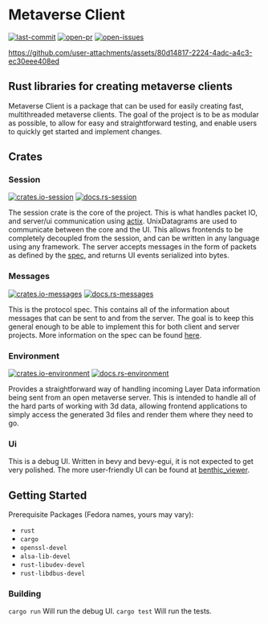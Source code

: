# Metaverse Client
[![last-commit][last-commit-badge]][last-commit] [![open-pr][open-pr-badge]][open-pr] [![open-issues][open-issues-badge]][open-issues]

https://github.com/user-attachments/assets/80d14817-2224-4adc-a4c3-ec30eee408ed

## Rust libraries for creating metaverse clients
Metaverse Client is a package that can be used for easily creating fast, multithreaded metaverse clients. The goal of the project is to be as modular as possible, to allow for easy and straightforward testing, and enable users to quickly get started and implement changes. 

## Crates 
### Session 
[![crates.io-session][crates.io-session-badge]][crates.io-session] [![docs.rs-session][docs.rs-badge]][docs.rs-session]

The session crate is the core of the project. This is what handles packet IO, and server/ui communication using [actix](https://github.com/actix/actix). UnixDatagrams are used to communicate between the core and the UI. This allows frontends to be completely decoupled from the session, and can be written in any language using any framework. 
The server accepts messages in the form of packets as defined by the [spec](https://wiki.secondlife.com/wiki/Category:Messages), and returns UI events serialized into bytes. 
### Messages 
 [![crates.io-messages][crates.io-messages-badge]][crates.io-messages] [![docs.rs-messages][docs.rs-badge]][docs.rs-messages]

This is the protocol spec. This contains all of the information about messages that can be sent to and from the server. The goal is to keep this general enough to be able to implement this for both client and server projects. More information on the spec can be found [here](https://wiki.secondlife.com/wiki/Category:Messages). 

### Environment
[![crates.io-environment][crates.io-environment-badge]][crates.io-environment] [![docs.rs-environment][docs.rs-badge]][docs.rs-environment]

Provides a straightforward way of handling incoming Layer Data information being sent from an open metaverse server. This is intended to handle all of the hard parts of working with 3d data, allowing frontend applications to simply access the generated 3d files and render them where they need to go. 

### Ui
This is a debug UI. Written in bevy and bevy-egui, it is not expected to get very polished. The more user-friendly UI can be found at [benthic_viewer](https://github.com/benthic-mmo/benthic_viewer). 

## Getting Started

Prerequisite Packages (Fedora names, yours may vary):
* `rust`
* `cargo`
* `openssl-devel`
* `alsa-lib-devel`
* `rust-libudev-devel`
* `rust-libdbus-devel`

### Building
``cargo run``
Will run the debug UI.
``cargo test`` 
Will run the tests. 



[docs.rs-badge]: https://img.shields.io/badge/docs-Docs.rs-red?&style=flat-square

[crates.io-environment-badge]: https://img.shields.io/crates/v/metaverse_environment?logo=rust&logoColor=white&style=flat-square
[crates.io-environment]: https://crates.io/crates/metaverse_environment
[docs.rs-environment]: https://docs.rs/metaverse_environment/latest/metaverse_environment/

[last-commit-badge]:https://img.shields.io/github/last-commit/benthic-mmo/metaverse_client?logo=github&style=flat-square
[last-commit]: https://github.com/benthic-mmo/metaverse_client/commits/main/

[open-pr-badge]:https://img.shields.io/github/issues-pr/benthic-mmo/metaverse_client?logo=github&style=flat-square
[open-pr]: https://github.com/benthic-mmo/metaverse_client/pulls

[open-issues-badge]:https://img.shields.io/github/issues-raw/benthic-mmo/metaverse_client?logo=github&style=flat-square
[open-issues]: https://github.com/benthic-mmo/metaverse_client/issues
[docs.rs-badge]: https://img.shields.io/badge/docs-Docs.rs-red?&style=flat-square

[crates.io-session-badge]: https://img.shields.io/crates/v/metaverse_session?logo=rust&logoColor=white&style=flat-square
[crates.io-session]: https://crates.io/crates/metaverse_messages
[docs.rs-session]: https://docs.rs/metaverse_session/latest/metaverse_session/

[crates.io-messages-badge]: https://img.shields.io/crates/v/metaverse_messages?logo=rust&logoColor=white&style=flat-square
[crates.io-messages]: https://crates.io/crates/metaverse_messages
[docs.rs-messages]: https://docs.rs/metaverse_messages/latest/metaverse_session/

[last-commit-badge]:https://img.shields.io/github/last-commit/benthic-mmo/metaverse_client?logo=github&style=flat-square
[last-commit]: https://github.com/benthic-mmo/metaverse_client/commits/main/

[open-pr-badge]:https://img.shields.io/github/issues-pr/benthic-mmo/metaverse_client?logo=github&style=flat-square
[open-pr]: https://github.com/benthic-mmo/metaverse_client/pulls

[open-issues-badge]:https://img.shields.io/github/issues-raw/benthic-mmo/metaverse_client?logo=github&style=flat-square
[open-issues]: https://github.com/benthic-mmo/metaverse_client/issues
